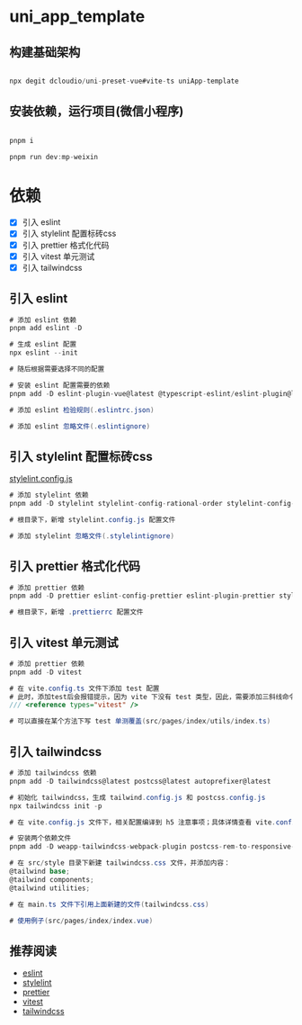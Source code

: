 
# uni_app_template

## 构建基础架构

```csharp

npx degit dcloudio/uni-preset-vue#vite-ts uniApp-template

```

## 安装依赖，运行项目(微信小程序)

```csharp

pnpm i

pnpm run dev:mp-weixin

```

# 依赖

- [x] 引入 eslint
- [x] 引入 stylelint 配置标砖css
- [x] 引入 prettier 格式化代码
- [x] 引入 vitest 单元测试
- [x] 引入 tailwindcss

## 引入 eslint

```csharp
# 添加 eslint 依赖
pnpm add eslint -D

# 生成 eslint 配置
npx eslint --init

# 随后根据需要选择不同的配置

# 安装 eslint 配置需要的依赖
pnpm add -D eslint-plugin-vue@latest @typescript-eslint/eslint-plugin@latest eslint@^8.2.0 eslint-plugin-import@^2.25.2 @typescript-eslint/parser@latest vue-eslint-parser

# 添加 eslint 检验规则(.eslintrc.json)

# 添加 eslint 忽略文件(.eslintignore)

```

## 引入 stylelint 配置标砖css

[stylelint.config.js](https://stylelint.io/user-guide/configure/)

```csharp
# 添加 stylelint 依赖
pnpm add -D stylelint stylelint-config-rational-order stylelint-config-recommended-scss stylelint-config-recommended-vue stylelint-config-standard-scss stylelint-order

# 根目录下，新增 stylelint.config.js 配置文件

# 添加 stylelint 忽略文件(.stylelintignore)

```

## 引入 prettier 格式化代码

```csharp
# 添加 prettier 依赖
pnpm add -D prettier eslint-config-prettier eslint-plugin-prettier stylelint-config-prettier

# 根目录下，新增 .prettierrc 配置文件

```

## 引入 vitest 单元测试

```csharp
# 添加 prettier 依赖
pnpm add -D vitest

# 在 vite.config.ts 文件下添加 test 配置
# 此时，添加test后会报错提示，因为 vite 下没有 test 类型，因此，需要添加三斜线命令
/// <reference types="vitest" />

# 可以直接在某个方法下写 test 单测覆盖(src/pages/index/utils/index.ts)

```

## 引入 tailwindcss

```csharp
# 添加 tailwindcss 依赖
pnpm add -D tailwindcss@latest postcss@latest autoprefixer@latest

# 初始化 tailwindcss，生成 tailwind.config.js 和 postcss.config.js
npx tailwindcss init -p

# 在 vite.config.js 文件下，相关配置编译到 h5 注意事项；具体详情查看 vite.config.js 文件

# 安装两个依赖文件
pnpm add -D weapp-tailwindcss-webpack-plugin postcss-rem-to-responsive-pixel

# 在 src/style 目录下新建 tailwindcss.css 文件，并添加内容：
@tailwind base;
@tailwind components;
@tailwind utilities;

# 在 main.ts 文件下引用上面新建的文件(tailwindcss.css)

# 使用例子(src/pages/index/index.vue)

```

## 推荐阅读

- [eslint](https://eslint.org/docs/latest/user-guide/configuring/configuration-files)
- [stylelint](https://stylelint.io/user-guide/get-started)
- [prettier](https://prettier.io/docs/en/install.html)
- [vitest](https://vitest.dev/guide/)
- [tailwindcss](https://developers.weixin.qq.com/community/develop/article/doc/0006ea58fd0e600818fdc77275ac13)
